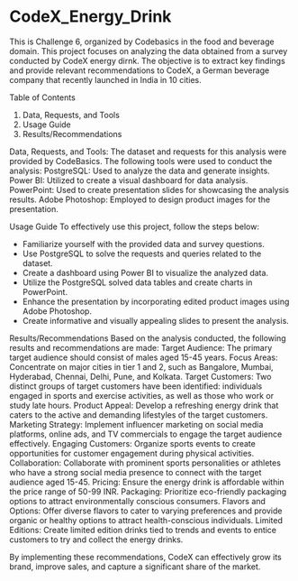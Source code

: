 # CodeX_Energy_Drink
This is Challenge 6, organized by Codebasics in the food and beverage domain.
This project focuses on analyzing the data obtained from a survey conducted by CodeX energy dirnk. The objective is to extract key findings and provide relevant recommendations to CodeX, a German beverage company that recently launched in India in 10 cities.

Table of Contents
1. Data, Requests, and Tools
2. Usage Guide
3. Results/Recommendations

Data, Requests, and Tools:
The dataset and requests for this analysis were provided by CodeBasics. The following tools were used to conduct the analysis:
PostgreSQL: Used to analyze the data and generate insights.
Power BI: Utilized to create a visual dashboard for data analysis.
PowerPoint: Used to create presentation slides for showcasing the analysis results.
Adobe Photoshop: Employed to design product images for the presentation.

Usage Guide
To effectively use this project, follow the steps below:
- Familiarize yourself with the provided data and survey questions.
- Use PostgreSQL to solve the requests and queries related to the dataset.
- Create a dashboard using Power BI to visualize the analyzed data.
- Utilize the PostgreSQL solved data tables and create charts in PowerPoint.
- Enhance the presentation by incorporating edited product images using Adobe Photoshop.
- Create informative and visually appealing slides to present the analysis.

Results/Recommendations
Based on the analysis conducted, the following results and recommendations are made:
Target Audience: The primary target audience should consist of males aged 15-45 years.
Focus Areas: Concentrate on major cities in tier 1 and 2, such as Bangalore, Mumbai, Hyderabad, Chennai, Delhi, Pune, and Kolkata.
Target Customers: Two distinct groups of target customers have been identified: individuals engaged in sports and exercise activities, as well as those who work or study late hours.
Product Appeal: Develop a refreshing energy drink that caters to the active and demanding lifestyles of the target customers.
Marketing Strategy: Implement influencer marketing on social media platforms, online ads, and TV commercials to engage the target audience effectively.
Engaging Customers: Organize sports events to create opportunities for customer engagement during physical activities.
Collaboration: Collaborate with prominent sports personalities or athletes who have a strong social media presence to connect with the target audience aged 15-45.
Pricing: Ensure the energy drink is affordable within the price range of 50-99 INR.
Packaging: Prioritize eco-friendly packaging options to attract environmentally conscious consumers.
Flavors and Options: Offer diverse flavors to cater to varying preferences and provide organic or healthy options to attract health-conscious individuals.
Limited Editions: Create limited edition drinks tied to trends and events to entice customers to try and collect the energy drinks.

By implementing these recommendations, CodeX can effectively grow its brand, improve sales, and capture a significant share of the market.
